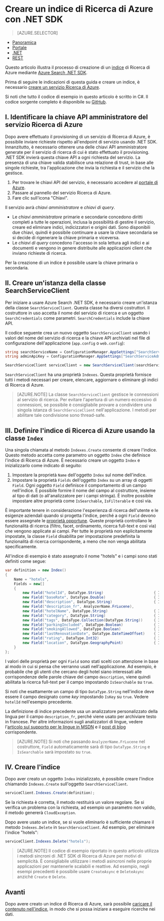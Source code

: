 <properties
    pageTitle="Creare un indice di Ricerca di Azure con .NET SDK | Microsoft Azure | Servizio di ricerca cloud ospitato"
    description="Creare un indice nel codice tramite Azure Search .NET SDK."
    services="search"
    documentationCenter=""
    authors="brjohnstmsft"
    manager=""
    editor=""
    tags="azure-portal"/>

<tags
    ms.service="search"
    ms.devlang="dotnet"
    ms.workload="search"
    ms.topic="get-started-article"
    ms.tgt_pltfrm="na"
    ms.date="08/29/2016"
    ms.author="brjohnst"/>

# Creare un indice di Ricerca di Azure con .NET SDK
> [AZURE.SELECTOR]
- [Panoramica](search-what-is-an-index.md)
- [Portale](search-create-index-portal.md)
- [.NET](search-create-index-dotnet.md)
- [REST](search-create-index-rest-api.md)


Questo articolo illustra il processo di creazione di un [indice](https://msdn.microsoft.com/library/azure/dn798941.aspx) di Ricerca di Azure mediante [Azure Search .NET SDK](https://msdn.microsoft.com/library/azure/dn951165.aspx).

Prima di seguire le indicazioni di questa guida e creare un indice, è necessario [creare un servizio Ricerca di Azure](search-create-service-portal.md).

Si noti che tutto il codice di esempio in questo articolo è scritto in C#. Il codice sorgente completo è disponibile su [GitHub](http://aka.ms/search-dotnet-howto).

## I. Identificare la chiave API amministratore del servizio Ricerca di Azure
Dopo avere effettuato il provisioning di un servizio di Ricerca di Azure, è possibile inviare richieste rispetto all'endpoint di servizio usando .NET SDK. Innanzitutto, è necessario ottenere una delle chiavi API amministratore generate per il servizio di ricerca di cui è stato effettuato il provisioning. .NET SDK invierà questa chiave API a ogni richiesta del servizio. La presenza di una chiave valida stabilisce una relazione di trust, in base alle singole richieste, tra l'applicazione che invia la richiesta e il servizio che la gestisce.

1. Per trovare le chiavi API del servizio, è necessario accedere al [portale di Azure](https://portal.azure.com/).
2. Passare al pannello del servizio Ricerca di Azure.
3. Fare clic sull'icona "Chiavi".

Il servizio avrà *chiavi amministratore* e *chiavi di query*.

  - Le *chiavi amministratore* primarie e secondarie concedono diritti completi a tutte le operazioni, inclusa la possibilità di gestire il servizio, creare ed eliminare indici, indicizzatori e origini dati. Sono disponibili due chiavi, quindi è possibile continuare a usare la chiave secondaria se si decide di rigenerare la chiave primaria e viceversa.
  - Le *chiavi di query* concedono l'accesso in sola lettura agli indici e ai documenti e vengono in genere distribuite alle applicazioni client che inviano richieste di ricerca.

Per la creazione di un indice è possibile usare la chiave primaria o secondaria.

<a name="CreateSearchServiceClient"></a>
## II. Creare un'istanza della classe SearchServiceClient
Per iniziare a usare Azure Search .NET SDK, è necessario creare un'istanza della classe `SearchServiceClient`. Questa classe ha diversi costruttori. Il costruttore in uso accetta il nome del servizio di ricerca e un oggetto `SearchCredentials` come parametri. `SearchCredentials` include la chiave API.

Il codice seguente crea un nuovo oggetto `SearchServiceClient` usando i valori del nome del servizio di ricerca e la chiave API archiviati nel file di configurazione dell'applicazione (`app.config` o `web.config`):

```csharp
string searchServiceName = ConfigurationManager.AppSettings["SearchServiceName"];
string adminApiKey = ConfigurationManager.AppSettings["SearchServiceAdminApiKey"];

SearchServiceClient serviceClient = new SearchServiceClient(searchServiceName, new SearchCredentials(adminApiKey));
```

`SearchServiceClient` ha una proprietà `Indexes`. Questa proprietà fornisce tutti i metodi necessari per creare, elencare, aggiornare o eliminare gli indici di Ricerca di Azure.

> [AZURE.NOTE] La classe `SearchServiceClient` gestisce le connessioni al servizio di ricerca. Per evitare l'apertura di un numero eccessivo di connessioni, se possibile è consigliabile provare a condividere una singola istanza di `SearchServiceClient` nell'applicazione. I metodi per abilitare tale condivisione sono thread-safe.

<a name="DefineIndex"></a>
## III. Definire l'indice di Ricerca di Azure usando la classe `Index`
Una singola chiamata al metodo `Indexes.Create` consente di creare l'indice. Questo metodo accetta come parametro un oggetto `Index` che definisce l'indice di Ricerca di Azure. È necessario creare un oggetto `Index` e inizializzarlo come indicato di seguito:

1. Impostare la proprietà `Name` dell'oggetto `Index` sul nome dell'indice.
2. Impostare la proprietà `Fields` dell'oggetto `Index` su un array di oggetti `Field`. Ogni oggetto `Field` definisce il comportamento di un campo nell'indice. È possibile fornire il nome del campo al costruttore, insieme al tipo di dati (o all'analizzatore per i campi stringa). È inoltre possibile impostare altre proprietà come `IsSearchable`, `IsFilterable` e così via.

È importante tenere in considerazione l'esperienza di ricerca dell'utente e le esigenze aziendali quando si progetta l'indice, perché a ogni `Field` devono essere assegnate le [proprietà opportune](https://msdn.microsoft.com/library/azure/dn798941.aspx). Queste proprietà controllano le funzionalità di ricerca (filtro, facet, ordinamento, ricerca full-text e così via) che vengono applicate ai campi. Per tutte le proprietà non esplicitamente impostate, la classe `Field` disabilita per impostazione predefinita la funzionalità di ricerca corrispondente, a meno che non venga abilitata specificamente.

All'indice di esempio è stato assegnato il nome "hotels" e i campi sono stati definiti come segue:

```csharp
var definition = new Index()
{
    Name = "hotels",
    Fields = new[]
    {
        new Field("hotelId", DataType.String)                       { IsKey = true, IsFilterable = true },
        new Field("baseRate", DataType.Double)                      { IsFilterable = true, IsSortable = true, IsFacetable = true },
        new Field("description", DataType.String)                   { IsSearchable = true },
        new Field("description_fr", AnalyzerName.FrLucene),
        new Field("hotelName", DataType.String)                     { IsSearchable = true, IsFilterable = true, IsSortable = true },
        new Field("category", DataType.String)                      { IsSearchable = true, IsFilterable = true, IsSortable = true, IsFacetable = true },
        new Field("tags", DataType.Collection(DataType.String))     { IsSearchable = true, IsFilterable = true, IsFacetable = true },
        new Field("parkingIncluded", DataType.Boolean)              { IsFilterable = true, IsFacetable = true },
        new Field("smokingAllowed", DataType.Boolean)               { IsFilterable = true, IsFacetable = true },
        new Field("lastRenovationDate", DataType.DateTimeOffset)    { IsFilterable = true, IsSortable = true, IsFacetable = true },
        new Field("rating", DataType.Int32)                         { IsFilterable = true, IsSortable = true, IsFacetable = true },
        new Field("location", DataType.GeographyPoint)              { IsFilterable = true, IsSortable = true }
    }
};
```

I valori delle proprietà per ogni `Field` sono stati scelti con attenzione in base al modo in cui si pensa che verranno usati nell'applicazione. Ad esempio, è probabile che gli utenti che cercano degli hotel siano interessati alle corrispondenze delle parole chiave del campo `description`, viene quindi abilitata la ricerca full-text per il campo impostando `IsSearchable` su `true`.

Si noti che esattamente un campo di tipo `DataType.String` nell'indice deve essere il campo designato come _key_ impostando `IsKey` su `true`. Vedere `hotelId` nell'esempio precedente.

La definizione di indice precedente usa un analizzatore personalizzato della lingua per il campo `description_fr`, perché viene usato per archiviare testo in francese. Per altre informazioni sugli analizzatori di lingue, vedere l'[articolo sul supporto per le lingue in MSDN](https://msdn.microsoft.com/library/azure/dn879793.aspx) e il [post di blog](https://azure.microsoft.com/blog/language-support-in-azure-search/) corrispondente.

> [AZURE.NOTE]  Si noti che passando `AnalyzerName.FrLucene` nel costruttore, `Field` automaticamente sarà di tipo `DataType.String` e `IsSearchable` sarà impostato su `true`.

## IV. Creare l'indice
Dopo aver creato un oggetto `Index` inizializzato, è possibile creare l'indice chiamando `Indexes.Create` sull'oggetto `SearchServiceClient`.

```csharp
serviceClient.Indexes.Create(definition);
```

Se la richiesta è corretta, il metodo restituirà un valore regolare. Se si verifica un problema con la richiesta, ad esempio un parametro non valido, il metodo genererà `CloudException`.

Dopo avere usato un indice, se si vuole eliminarlo è sufficiente chiamare il metodo `Indexes.Delete` in `SearchServiceClient`. Ad esempio, per eliminare l'indice "hotels":

```csharp
serviceClient.Indexes.Delete("hotels");
```

> [AZURE.NOTE] Il codice di esempio riportato in questo articolo utilizza i metodi sincroni di .NET SDK di Ricerca di Azure per motivi di semplicità. È consigliabile utilizzare i metodi asincroni nelle proprie applicazioni per mantenerle scalabili e reattive. Ad esempio, negli esempi precedenti è possibile usare `CreateAsync` e `DeleteAsync` anziché `Create` e `Delete`.

## Avanti
Dopo avere creato un indice di Ricerca di Azure, sarà possibile [caricare il contenuto nell'indice](search-what-is-data-import.md), in modo che si possa iniziare a eseguire ricerche nei dati.

<!---HONumber=AcomDC_0831_2016-->